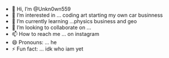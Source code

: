 - 👋 Hi, I’m @Unkn0wn559
- 👀 I’m interested in ... coding art starting my own car businness 
- 🌱 I’m currently learning ...physics business and geo
- 💞️ I’m looking to collaborate on ...
- 📫 How to reach me ... on instagram
- 😄 Pronouns: ... he 
- ⚡ Fun fact: ... idk who iam yet

<!---
Unkn0wn559/Unkn0wn559 is a ✨ special ✨ repository because its `README.md` (this file) appears on your GitHub profile.
You can click the Preview link to take a look at your changes.
--->
